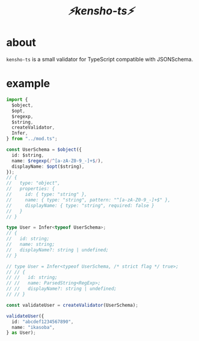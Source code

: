 <h1>
<p align="center">
<i>⚡kensho-ts⚡</i>
</p>
</h1>

# about

`kensho-ts` is a small validator for TypeScript compatible with JSONSchema.

# example
```ts
import {
  $object,
  $opt,
  $regexp,
  $string,
  createValidator,
  Infer,
} from "../mod.ts";

const UserSchema = $object({
  id: $string,
  name: $regexp(/^[a-zA-Z0-9_-]+$/),
  displayName: $opt($string),
});
// {
//   type: "object",
//   properties: {
//     id: { type: "string" },
//     name: { type: "string", pattern: "^[a-zA-Z0-9_-]+$" },
//     displayName: { type: "string", required: false }
//   }
// }

type User = Infer<typeof UserSchema>;
// {
//   id: string;
//   name: string;
//   displayName?: string | undefined;
// }

// type User = Infer<typeof UserSchema, /* strict flag */ true>;
// // {
// //   id: string;
// //   name: ParsedString<RegExp>;
// //   displayName?: string | undefined;
// // }

const validateUser = createValidator(UserSchema);

validateUser({
  id: "abcdef1234567890",
  name: "ikasoba",
} as User);
```